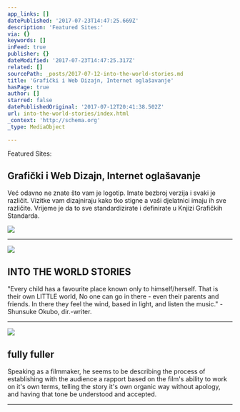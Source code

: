 ```yaml
---
app_links: []
datePublished: '2017-07-23T14:47:25.669Z'
description: 'Featured Sites:'
via: {}
keywords: []
inFeed: true
publisher: {}
dateModified: '2017-07-23T14:47:25.317Z'
related: []
sourcePath: _posts/2017-07-12-into-the-world-stories.md
title: 'Grafički i Web Dizajn, Internet oglašavanje'
hasPage: true
author: []
starred: false
datePublishedOriginal: '2017-07-12T20:41:38.502Z'
url: into-the-world-stories/index.html
_context: 'http://schema.org'
_type: MediaObject

---
```

Featured Sites:

<article style=""><h1>Grafički i Web Dizajn, Internet oglašavanje</h1><p>Već odavno ne znate što vam je logotip. Imate bezbroj verzija i svaki je različit. Vizitke vam dizajniraju kako tko stigne a vaši djelatnici imaju ih sve različite. Vrijeme je da to sve standardizirate i definirate u Knjizi Grafičkih Standarda.</p><img src="https://imgflo.herokuapp.com/graph/2b2431f8e7ba7b0/c5ddb5c853d744b1534f2966feb91893/croprotate.jpg?cropheight=2831&amp;cropwidth=4256&amp;degrees=0&amp;input=https%3A%2F%2Fthe-grid-user-content.s3-us-west-2.amazonaws.com%2F2a493481-1e5c-4450-9887-0bb51a0d8847.jpg&amp;x=0&amp;y=0" /></article>

---------

<article style=""><img src="https://s3-us-west-2.amazonaws.com/the-grid-img/p/5ad2a9b24fe9c749c219b0fa0b3c15a2c46b1bc3.jpg" /><h1>INTO THE WORLD STORIES</h1><p>"Every child has a favourite place known only to himself/herself. That is their own LITTLE world, No one can go in there - even their parents and friends. In there they feel the wind, based in light, and listen the music." - Shunsuke Okubo, dir.-writer.</p></article>

---------

<article style=""><img src="https://s3-us-west-2.amazonaws.com/the-grid-img/p/58a0d04a5d2151f6feae4f8cc5406b3ad34a4d13.jpg" /><h1>fully fuller</h1><p>Speaking as a filmmaker, he seems to be describing the process of establishing with the audience a rapport based on the film's ability to work on it's own terms, telling the story it's own organic way without apology, and having that tone be understood and accepted.</p></article>

---------